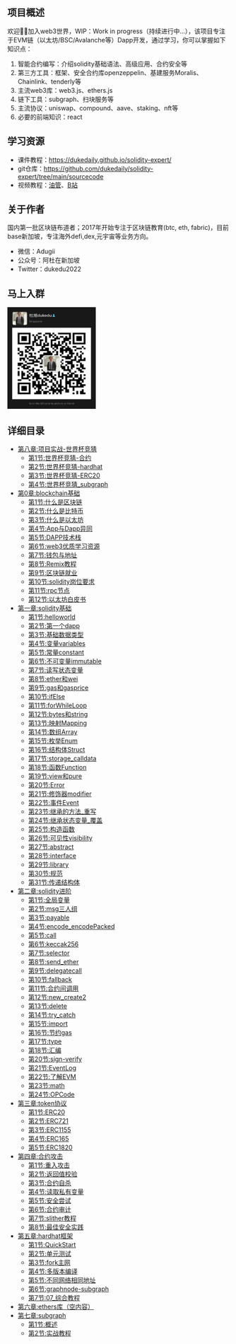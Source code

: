 ## 项目概述

欢迎👏🏻加入web3世界，WIP：Work in progress（持续进行中...），该项目专注于EVM链（以太坊/BSC/Avalanche等）Dapp开发，通过学习，你可以掌握如下知识点：

1. 智能合约编写：介绍solidity基础语法、高级应用、合约安全等
2. 第三方工具：框架、安全合约库openzeppelin、基建服务Moralis、Chainlink、tenderly等
3. 主流web3库：web3.js、ethers.js
4. 链下工具：subgraph、扫块服务等
5. 主流协议：uniswap、compound、aave、staking、nft等
6. 必要的前端知识：react

## 学习资源

- 课件教程：https://dukedaily.github.io/solidity-expert/
- git仓库：https://github.com/dukedaily/solidity-expert/tree/main/sourcecode
- 视频教程：[油管](https://www.youtube.com/channel/UCSc6tGnLIFvVMXs-ilDyb4A)、[B站](https://space.bilibili.com/102710441/channel/seriesdetail?sid=2537685&ctype=0)


## 关于作者

国内第一批区块链布道者；2017年开始专注于区块链教育(btc, eth, fabric)，目前base新加坡，专注海外defi,dex,元宇宙等业务方向。

- 微信：Adugii
- 公众号：阿杜在新加坡
- Twitter：dukedu2022


## 马上入群

<img src="assets/image-20220810134215759.png" alt="image-20220810134215759" width="200" height="230" />

## 详细目录

* [第八章:项目实战-世界杯竞猜](08_项目实战-世界杯竞猜/README.md)
  * [第1节:世界杯竞猜-合约](08_项目实战-世界杯竞猜/docs/01_世界杯竞猜_合约.md)
  * [第2节:世界杯竞猜-hardhat](08_项目实战-世界杯竞猜/docs/02_世界杯竞猜_hardhat.md)
  * [第3节:世界杯竞猜-ERC20](08_项目实战-世界杯竞猜/docs/03_世界杯竞猜_ERC20.md)
  * [第4节:世界杯竞猜_subgraph](08_项目实战-世界杯竞猜/docs/04_世界杯竞猜_subgraph.md)
* [第0章:blockchain基础](00_blockchain基础/README.md)
  * [第1节:什么是区块链](00_blockchain基础/01_什么是区块链.md)
  * [第2节:什么是比特币](00_blockchain基础/02_什么是比特币.md)
  * [第3节:什么是以太坊](00_blockchain基础/03_什么是以太坊.md)
  * [第4节:App与Dapp异同](00_blockchain基础/04_App与Dapp.md)
  * [第5节:DAPP技术栈](00_blockchain基础/05_DAPP技术栈.md)
  * [第6节:web3优质学习资源](00_blockchain基础/06_web3优质学习资源.md)
  * [第7节:钱包与地址](00_blockchain基础/07_钱包与地址.md)
  * [第8节:Remix教程](00_blockchain基础/08_Remix教程.md)
  * [第9节:区块链就业](00_blockchain基础/09_区块链就业.md)
  * [第10节:solidity岗位要求](00_blockchain基础/10_solidity岗位要求.md)
  * [第11节:rpc节点](00_blockchain基础/11_rpc节点.md)
  * [第12节:以太坊白皮书](00_blockchain基础/12_以太坊白皮书.md)
* [第一章:solidity基础](01_solidity基础/README.md)
  * [第1节:helloworld](01_solidity基础/01_helloworld.md)
  * [第2节:第一个dapp](01_solidity基础/02_第一个dapp.md)
  * [第3节:基础数据类型](01_solidity基础/03_基础数据类型.md)
  * [第4节:变量variables](01_solidity基础/04_变量variables.md)
  * [第5节:常量constant](01_solidity基础/05_常量constant.md)
  * [第6节:不可变量immutable](01_solidity基础/06_不可变量immutable.md)
  * [第7节:读写状态变量](01_solidity基础/07_读写状态变量.md)
  * [第8节:ether和wei](01_solidity基础/08_ether和wei.md)
  * [第9节:gas和gasprice](01_solidity基础/09_gas和gasprice.md)
  * [第10节:ifElse](01_solidity基础/10_ifElse.md)
  * [第11节:forWhileLoop](01_solidity基础/11_forWhileLoop.md)
  * [第12节:bytes和string](01_solidity基础/12_bytes和string.md)
  * [第13节:映射Mapping](01_solidity基础/13_映射Mapping.md)
  * [第14节:数组Array](01_solidity基础/14_数组Array.md)
  * [第15节:枚举Enum](01_solidity基础/15_枚举Enum.md)
  * [第16节:结构体Struct](01_solidity基础/16_结构体Struct.md)
  * [第17节:storage_calldata](01_solidity基础/17_memory_storage_calldata.md)
  * [第18节:函数Function](01_solidity基础/18_函数Function.md)
  * [第19节:view和pure](01_solidity基础/19_view和pure.md)
  * [第20节:Error](01_solidity基础/20_Error.md)
  * [第21节:修饰器modifier](01_solidity基础/21_修饰器modifier.md)
  * [第22节:事件Event](01_solidity基础/22_事件Event.md)
  * [第23节:继承的方法_重写](01_solidity基础/23_继承的方法_重写.md)
  * [第24节:继承状态变量_覆盖](01_solidity基础/24_继承状态变量_覆盖.md)
  * [第25节:构造函数](01_solidity基础/25_构造函数.md)
  * [第26节:可见性visibility](01_solidity基础/26_可见性visibility.md)
  * [第27节:abstract](01_solidity基础/27_abstract.md)
  * [第28节:interface](01_solidity基础/28_interface.md)
  * [第29节:library](01_solidity基础/29_library.md)
  * [第30节:规范](01_solidity基础/30_规范.md)
  * [第31节:传递结构体](01_solidity基础/31_传递结构体.md)
* [第二章:solidity进阶](02_solidity进阶/README.md)
  * [第1节:全局变量](02_solidity进阶/01_全局变量.md)
  * [第2节:msg三人组](02_solidity进阶/02_msg三人组.md)
  * [第3节:payable](02_solidity进阶/03_payable.md)
  * [第4节:encode_encodePacked](02_solidity进阶/04_encode_encodePacked.md)
  * [第5节:call](02_solidity进阶/05_call.md)
  * [第6节:keccak256](02_solidity进阶/06_keccak256.md)
  * [第7节:selector](02_solidity进阶/07_selector.md)
  * [第8节:send_ether](02_solidity进阶/08_send_ether.md)
  * [第9节:delegatecall](02_solidity进阶/09_delegatecall.md)
  * [第10节:fallback](02_solidity进阶/10_fallback.md)
  * [第11节:合约间调用](02_solidity进阶/11_合约间调用.md)
  * [第12节:new_create2](02_solidity进阶/12_new_create2.md)
  * [第13节:delete](02_solidity进阶/13_delete.md)
  * [第14节:try_catch](02_solidity进阶/14_try_catch.md)
  * [第15节:import](02_solidity进阶/15_import.md)
  * [第16节:节约gas](02_solidity进阶/16_节约gas.md)
  * [第17节:type](02_solidity进阶/17_type.md)
  * [第18节:汇编](02_solidity进阶/18_汇编.md)
  * [第20节:sign-verify](02_solidity进阶/20_sign-verify.md)
  * [第21节:EventLog](02_solidity进阶/21_EventLog.md)
  * [第22节:了解EVM](02_solidity进阶/22_EVM.md)
  * [第23节:math](02_solidity进阶/23_math.md)
  * [第24节:OPCode](02_solidity进阶/24_OPCode.md)
* [第三章:token协议](03_token协议/README.md)
  * [第1节:ERC20](03_token协议/01_ERC20.md)
  * [第2节:ERC721](03_token协议/02_ERC721.md)
  * [第3节:ERC1155](03_token协议/03_ERC1155.md)
  * [第4节:ERC165](03_token协议/04_ERC165.md)
  * [第5节:ERC1820](03_token协议/05_ERC1820.md)
* [第四章:合约攻击](04_合约攻击/README.md)
  * [第1节:重入攻击](04_合约攻击/01_重入攻击.md)
  * [第2节:返回值校验](04_合约攻击/02_返回值校验.md)
  * [第3节:合约自杀](04_合约攻击/03_合约自杀.md)
  * [第4节:读取私有变量](04_合约攻击/04_读取私有变量.md)
  * [第5节:安全尝试](04_合约攻击/05_安全尝试.md)
  * [第6节:合约审计](04_合约攻击/06_合约审计.md)
  * [第7节:slither教程](04_合约攻击/07_slither教程.md)
  * [第8节:最佳安全实践](04_合约攻击/08_最佳安全实践.md)
* [第五章:hardhat框架](05_hardhat框架/README.md)
  * [第1节:QuickStart](05_hardhat框架/01_QuickStart.md)
  * [第2节:单元测试](05_hardhat框架/02_单元测试.md)
  * [第3节:fork主网](05_hardhat框架/03_fork主网.md)
  * [第4节:多版本编译](05_hardhat框架/04_多版本编译.md)
  * [第5节:不同网络相同地址](05_hardhat框架/05_不同网络相同地址.md)
  * [第6节:graphnode-subgraph](05_hardhat框架/06_部署fork_graphnode_subgraph.md)
  * [第7节:07_综合教程](05_hardhat框架/07_综合教程.md)
* [第六章:ethers库（空内容）](06_ethers/README.md)
* [第七章:subgraph](07_subgraph/README.md)
  * [第1节:概述](07_subgraph/01_概述.md)
  * [第2节:实战教程](07_subgraph/02_实战教程.md)
